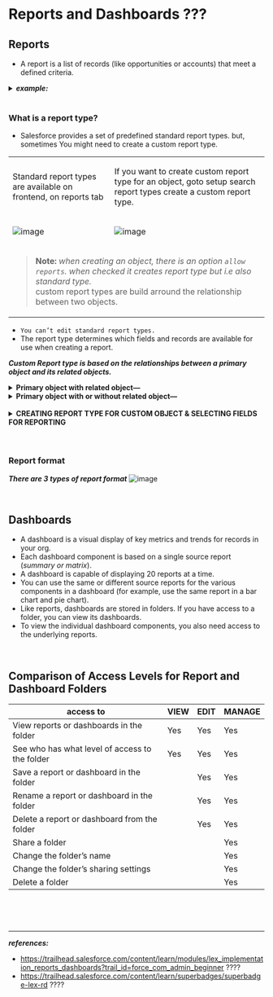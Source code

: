 
# Reports and Dashboards ???

## Reports
-  A report is a list of records (like opportunities or accounts) that meet a defined criteria.

<details>
<summary>  <b><em> example: </em></b>  </summary>  
<p>

---  
  
When Sita asked Maria which products are top sellers, Maria created a report that returned a list of all opportunities with products. Then, she:
  - Filtered to show only Closed Won opportunities for “active” products from this financial year.
  - Grouped by product family.
  - Summed the total number sold.
  - Displayed the results in a vertical bar chart, so Sita could easily see the results.

---  
  
</p>
</details>

<br/>

### What is a report type?
  - Salesforce provides a set of predefined standard report types. but, sometimes You might need to create a custom report type.

<table>
<tr>
<td> Standard report types are available on frontend, on reports tab </td>
<td> 

If you want to create custom report type for an object, goto setup search report types create a custom report type.

</td>
</tr>
<tr>
<td>  
  
![image](https://user-images.githubusercontent.com/63545175/190896886-694c272f-5235-4440-a1b6-f61a94b64dc4.png)
</td>
<td>
  
![image](https://user-images.githubusercontent.com/63545175/190897709-3c0f57d0-38ab-4302-b4c8-c24f52c0f4fc.png)
</td>
</tr>
<tr>
<td colspan="2">

> **Note:** _when creating an object, there is an option ``allow reports``. when checked it creates report type but i.e also standard type._
> <br/> custom report types are build arround the relationship between two objects.

</td>
</tr>
</table>

  - ``You can’t edit standard report types.``
  - The report type determines which fields and records are available for use when creating a report. 
 
***Custom Report type is based on the relationships between a primary object and its related objects.***

<details>
<summary> <b>Primary object with related object—</b> </summary> 
<p> 

Records returned are only those where the primary object has at least one related object record. In our example of Opportunities with Products, the only records that would be displayed on the report would be opportunities that have at least one related product record.
</p>
</details>

<details>  
<summary> <b>Primary object with or without related object—</b> </summary> 
<p>  

Records returned are those where the primary object may or may not have a related object record. If we were to create a custom report type, Opportunities with or without Products, then opportunities would be displayed whether or not they have a related product record.
</p>
</details>

<br/>

<details>
<summary> <b> CREATING REPORT TYPE FOR CUSTOM OBJECT & SELECTING FIELDS FOR REPORTING </b> </summary>
<p>

<table>
<tr>  
<td>
  
![image](https://user-images.githubusercontent.com/63545175/191184012-a40591d3-2e4d-4bca-ae3b-effa15e07524.png)
</td>
</tr>  
<tr>  
<td>
  
![image](https://user-images.githubusercontent.com/63545175/191184089-e885c02e-e33b-41c3-a382-8620ef1de97e.png)
</td>
</tr>  
<tr>  
<td>
  
![image](https://user-images.githubusercontent.com/63545175/191184184-aee798c6-3e77-4530-8007-69c53a5d1919.png)
</td>
</tr>  
<tr>  
<td>
  
![image](https://user-images.githubusercontent.com/63545175/191184137-667ff0fc-46ac-4e4e-bd9e-47b45c16baf9.png)
</td>
</tr>  
</table>  
  
</p>  
</details>


<br/>


<br/>


### Report format
***There are 3 types of report format***
![image](https://user-images.githubusercontent.com/63545175/190897788-3686dd04-1629-491a-9e62-500d4c9a4825.png)



<br/>


## Dashboards
  - A dashboard is a visual display of key metrics and trends for records in your org. 
  - Each dashboard component is based on a single source report (_summary or matrix_).
  - A dashboard is capable of displaying 20 reports at a time.
  - You can use the same or different source reports for the various components in a dashboard (for example, use the same report in a bar chart and pie chart).
  - Like reports, dashboards are stored in folders. If you have access to a folder, you can view its dashboards. 
  - To view the individual dashboard components, you also need access to the underlying reports.




<br/>


## Comparison of Access Levels for Report and Dashboard Folders
| access to | VIEW | 	EDIT	| MANAGE |
|-------|--------|--------|--------|
| View reports or dashboards in the folder| 	Yes| 	Yes| 	Yes| 
| See who has what level of access to the folder| 	Yes| 	Yes| 	Yes| 
| Save a report or dashboard in the folder| 	| 	Yes| 	Yes| 
| Rename a report or dashboard in the folder| 	| 	Yes| 	Yes| 
| Delete a report or dashboard from the folder| 	| 	Yes| 	Yes| 
| Share a folder| 	| 	| 	Yes| 
| Change the folder’s name| 	| 	| 	Yes| 
| Change the folder’s sharing settings| 	| 	| 	Yes| 
| Delete a folder| 	| 	| 	Yes| 


<br/>


<br/>


<br/>


---
***references:***

- https://trailhead.salesforce.com/content/learn/modules/lex_implementation_reports_dashboards?trail_id=force_com_admin_beginner ????
- https://trailhead.salesforce.com/content/learn/superbadges/superbadge-lex-rd ????


